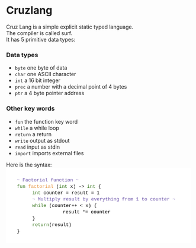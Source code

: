 # Cruzlang

Cruz Lang is a simple explicit static typed language. <br>
The compiler is called surf. <br>
It has 5 primitive data types:

### Data types
- `byte` one byte of data
- `char` one ASCII character
- `int` a 16 bit integer
- `prec` a number with a decimal point of 4 bytes
- `ptr` a 4 byte pointer address

### Other key words
- `fun` the function key word
- `while` a while loop
- `return` a return
- `write` output as stdout
- `read` input as stdin
- `import` imports external files

Here is the syntax:<br>
<img src="https://raw.githubusercontent.com/JakeRoggenbuck/cruz-lang/master/examples/syntax_example.png" alt="syntax of cruz lang" width="500"/>
